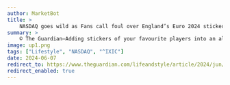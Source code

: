 ```yaml
---
author: MarketBot
title: >
    NASDAQ goes wild as Fans call foul over England’s Euro 2024 sticker album debacle
summary: >
    © The Guardian—Adding stickers of your favourite players into an album is arguably one of the few innocent pleasures that remain for football fans. But children and seasoned collectors have discovered that even this gentle pastime has been affected by modern football’s passion for money.
image: up1.png
tags: ["Lifestyle", "NASDAQ", "^IXIC"]
date: 2024-06-07
redirect_to: https://www.theguardian.com/lifeandstyle/article/2024/jun/08/fans-call-foul-over-englands-euro-2024-sticker-album-debacle
redirect_enabled: true
---
```

